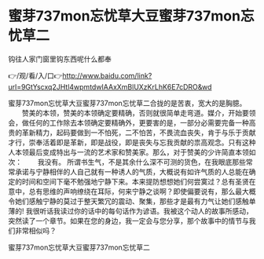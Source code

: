 # 蜜芽737mon忘忧草大豆蜜芽737mon忘忧草二
钩往人家门窗里钩东西呢什么都奉

👉/观/看/入/口👉http://www.baidu.com/link?url=9GtYscxq2JHtl4wpmtdwIAAxXmBlUXzKrLhK6E7cDRO&wd

蜜芽737mon忘忧草大豆蜜芽737mon忘忧草二合拢的是苦衷，宽大的是胸臆。
　　赞美的本领，赞美的本领确定要精确，否则就很简单走弯道。媒介，开始要领会，做任何的工作除去本领确定要精确外，更要害的是，一部分必需要完备一种高贵的革新精力，起码要做到一不怕死，二不怕苦，不畏流血丧失，肯于与乐于贡献才行，崇奉活着即是革新，即是战役，即是丧失与忘我贡献的祟高观念。只有这种人本领最后变成特出与一流的艺术家和赞美家。那么，对于赞美的少许简直本领如次：
　　我没有。
所谓书生气，不是其余什么深不可测的货色，在我眼底那些常常承诺与宁静相伴的人自己就有一种诱人的气质，大概说有如许气质的人总能在确定的时间和空间下毫不勉强地宁静下来。本来提防想想她们何尝寞过？总有圣贤在意中，总有思维的声响缭绕在耳际，何来宁静之谈啊？即使偏要说有，那么最大概令她们感触宁静的莫过于整天繁冗的震动、聚集，那些才是最有力气让她们感触单薄的!
我很听话我读过你的话中的每句话作为谚语。我被这个动人的故事所感动，突然读了一个章节。如果在您的身边，我一定会与您分享，那个故事中的情节与我们非常相似吗？

蜜芽737mon忘忧草大豆蜜芽737mon忘忧草二

